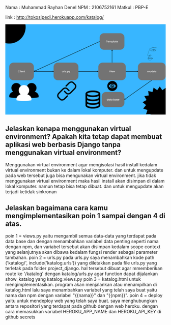 Nama    : Muhammad Rayhan Denel
NPM     : 2106752161
Matkul  : PBP-E

link    : http://tokosipedi.herokuapp.com/katalog/

![Gambar]('../../punya%20denel.png?raw=true')
## Jelaskan kenapa menggunakan virtual environment? Apakah kita tetap dapat membuat aplikasi web berbasis Django tanpa menggunakan virtual environment?

Menggunakan virtual environment agar mengisolasi hasil install kedalam virtual environment bukan ke dalam lokal komputer. dan untuk mengupdate pada web tersebut juga bisa mengunakan virtual environment.
jika tidak menggunakan virtual environment maka hasil install akan disimpan di dalam lokal komputer. namun tetap bisa tetap dibuat. dan untuk mengupdate akan terjadi ketidak sinkronan

## Jelaskan bagaimana cara kamu mengimplementasikan poin 1 sampai dengan 4 di atas.

poin 1 = views.py yaitu mengambil semua data-data yang terdapat pada data base dan dengan menambahkan variabel data penting seperti nama dengan npm, dan variabel tersebut akan disimpan kedalam scope context yang selanjutnya akan dibawa kedalam fungsi render sebagai parameter tambahan.
poin 2 = urls.py pada urls.py saya menambahkan kode path ('katalog/', include('katalog.urls')) yang diletakkan pada file urls.py yang terletak pada folder project_django. hal tersebut dibuat agar mmemberikan route ke '/katalog' dengan katalog/urls.py agar function dapat dijalankan show_katalog yang katalog.views.py
poin 3 = katalog.html untuk mengimplementasikan. program akan menjalankan atau menampilkan di katalog.html lalu saya menambahkan variabel yang telah saya buat yaitu nama dan npm dengan variabel "{{nama}}" dan "{{npm}}".
poin 4 = deploy yaitu untuk mendeploy web yang telah saya buat. saya menghubungkan antara repositori yang terdapat pada github dengan web heroku. dengan cara memasukkan variabel HEROKU_APP_NAME dan HEROKU_API_KEY di github secrets
